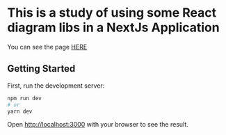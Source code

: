 # This is a study of using some React diagram libs in a NextJs Application

You can see the page [HERE](https://diagram-study.vercel.app/) 

## Getting Started

First, run the development server:

```bash
npm run dev
# or
yarn dev
```

Open [http://localhost:3000](http://localhost:3000) with your browser to see the result.
